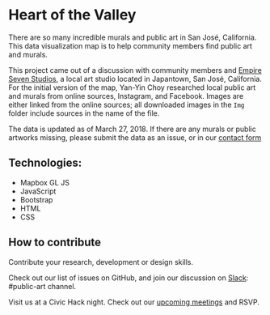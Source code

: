 # Heart of the Valley
There are so many incredible murals and public art in San José, California. This data visualization map is to help community members find public art and murals. 

This project came out of a discussion with community members and [Empire Seven Studios](https://www.empiresevenstudios.com/), a local art studio located in Japantown, San José, California. For the initial version of the map, Yan-Yin Choy researched local public art and murals from online sources, Instagram, and Facebook. Images are either linked from the online sources; all downloaded images in the ```Img``` folder include sources in the name of the file. 

The data is updated as of March 27, 2018. If there are any murals or public artworks missing, please submit the data as an issue, or in our [contact form](http://www.codeforsanjose.com/heartofthevalley/about.html) 

## Technologies:
- Mapbox GL JS
- JavaScript
- Bootstrap
- HTML
- CSS

## How to contribute 

Contribute your research, development or design skills. 

Check out our list of issues on GitHub, and join our discussion on [Slack](https://slackin-c4sj.herokuapp.com/): #public-art channel. 

Visit us at a Civic Hack night. Check out our [upcoming meetings](https://www.meetup.com/code-for-san-jose/) and RSVP.
